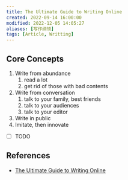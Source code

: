 ```yaml
---
title: The Ultimate Guide to Writing Online
created: 2022-09-14 16:00:00
modified: 2022-12-05 14:05:27
aliases: [写作纲领]
tags: [Article, Writting]
---
```


## Core Concepts

1. Write from abundance
    1. read a lot
    2. get rid of those with bad contents
2. Write from conversation
    1. talk to your family, best friends
    2. talk to your audiences
    3. talk to your editor
3. Write in public
4. Imitate, then innovate

- [ ] TODO

## References

- [The Ultimate Guide to Writing Online](https://perell.com/essay/the-ultimate-guide-to-writing-online/)